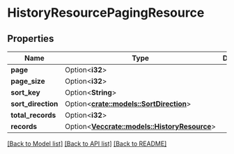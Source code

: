# HistoryResourcePagingResource

## Properties

Name | Type | Description | Notes
------------ | ------------- | ------------- | -------------
**page** | Option<**i32**> |  | [optional]
**page_size** | Option<**i32**> |  | [optional]
**sort_key** | Option<**String**> |  | [optional]
**sort_direction** | Option<[**crate::models::SortDirection**](SortDirection.md)> |  | [optional]
**total_records** | Option<**i32**> |  | [optional]
**records** | Option<[**Vec<crate::models::HistoryResource>**](HistoryResource.md)> |  | [optional]

[[Back to Model list]](../README.md#documentation-for-models) [[Back to API list]](../README.md#documentation-for-api-endpoints) [[Back to README]](../README.md)


